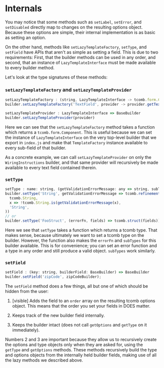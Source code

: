 # Internals

You may notice that some methods such as `setLabel`, `setError`, and
`setDisabled` directly map to changes on the resulting options object. Because
these options are simple, their internal implementation is as basic as setting
an option.

On the other hand, methods like `setLazyTemplateFactory`, `setType`, and
`setField` have APIs that aren't as simple as setting a field. This is due to
two requirements: First, that the builder methods can be used in any order, and
second, that an instance of `LazyTemplateInterface` must be made available to
every builder method.

Let's look at the type signatures of these methods:

### `setLazyTemplateFactory` and `setLazyTemplateProvider`

```js
setLazyTemplateFactory : (string, LazyTemplateInterface -> tcomb.form.Component) => BaseBuilder
builder.setLazyTemplateFactory('TextField', provider -> provider.getTextField())

setLazyTemplateProvider : LazyTemplateInterface => BaseBuilder
builder.setLazyTemplateProvider(provider)
```

Here we can see that the `setLazyTemplateFactory` method takes a function which
returns a `tcomb.form.Component`. This is useful because we can set the
instance of `LazyTemplateInterface` on the very top-level builder that we
export in `index.js` and make that `TemplateFactory` instance available to
every sub-field of that builder.

As a concrete example, we can call `setLazyTemplateProvider` on only the
`WiringInstructions` builder, and that same provider will recursively be made
available to every text field contained therein.

### `setType`

```js
setType : name: string, (getValidationErrorMessage: any => string, subTypes: Object) => TcombType
builder.setType('String', getValidationErrorMessage => tcomb.refinement(
  tcomb.String,
  x => !tcomb.String.is(getValidationErrorMessage(x),
  'String',
))
// or
builder.setType('FooStruct', (errorFn, fields) => tcomb.struct(fields));
```

Here we see that `setType` takes a function which returns a tcomb type. That
makes sense, because ultimately we want to set a tcomb type on the builder.
However, the function also makes the `errorFn` and `subTypes` for this builder
available. This is for convenience; you can set an error function and a type in
any order and still produce a valid object. `subTypes` work similarly.

### `setField`

```js
setField : (key: string, builderField: BaseBuilder) => BaseBuilder
builder.setField('zipCode', zipCodeBuilder);
```

The `setField` method does a few things, all but one of which should be hidden
from the user:

1. [visible] Adds the field to an `order` array on the resulting tcomb options
   object. This means that the order you set your fields in DOES matter.

2. Keeps track of the new builder field internally.

3. Keeps the builder intact (does not call `getOptions` and `getType` on it
   immediately).

Numbers 2 and 3 are important because they allow us to recursively create the
options and type objects only when they are asked for, using the `getType` and
`getOptions` methods. These methods recursively build the type and options
objects from the internally held builder fields, making use of all the lazy
methods we described above.
